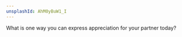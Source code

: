 ```yaml
---
unsplashId: AhM0yBuW1_I
---
```


What is one way you can express appreciation for your partner today?

